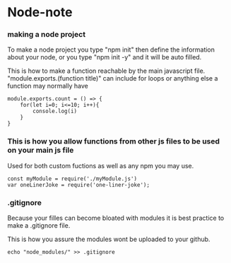 # Node-note

### making a node project
To make a node project you type "npm init" then define the information about your node, or you type "npm init -y" and it will be auto filled.

This is how to make a function reachable by the main javascript file. 
"module.exports.(function title)"
can include for loops or anything else a function may normally have
```
module.exports.count = () => {
    for(let i=0; i<=10; i++){
        console.log(i)
    }
}
```

### This is how you allow functions from other js files to be used on your main js file
Used for both custom fuctions as well as any npm you may use.
```
const myModule = require('./myModule.js')
var oneLinerJoke = require('one-liner-joke');
```
### .gitignore

Because your filles can become bloated with modules it is best practice to make a .gitignore file.

This is how you assure the modules wont be uploaded to your github.
```
echo "node_modules/" >> .gitignore
```

